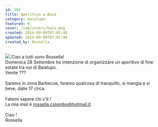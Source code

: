```yaml
---
id: 182
title: Aperitivo a Baia
category: baialupo
featured: 0
cover: /img/covers/baia.png
created: 2014-09-09T07:03:48
updated: 2014-09-09T07:03:48
created_by: Rossella
---
```


<a href="/img/stories/2014-09-baia-aperitivo.jpg" target="_blank">
<img  src="/img/stories/2014-09-baia-aperitivo.jpg" class="float-start mr-3 w-[250px] object-cover"/>
</a>
Ciao a tutti sono Rossella!<br />
Domenica 28 Settembre ho intenzione di organizzare un aperitivo di fine estate tra noi di Baialupo.<br />
Venite ???<br />
<br />
Saremo in zona Barbecue, faremo qualcosa di tranquillo, si mangia e si beve, dalle 17 circa.<br />
<br />
Fatemi sapere chi c'è !<br />
La mia mail è <a href="mailto:rossella.colombo@hotmail.it">rossella.colombo@hotmail.it</a><br />
<br />
Ciao !<br />
Rossella

